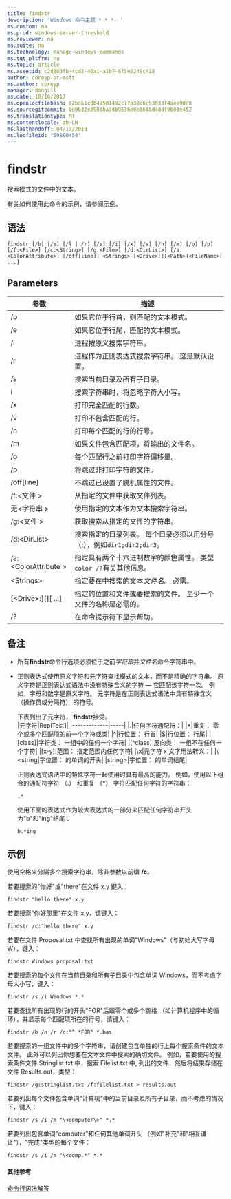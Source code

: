 ```yaml
---
title: findstr
description: 'Windows 命令主题 * * *- '
ms.custom: na
ms.prod: windows-server-threshold
ms.reviewer: na
ms.suite: na
ms.technology: manage-windows-commands
ms.tgt_pltfrm: na
ms.topic: article
ms.assetid: c2d803fb-4cd2-46a1-a1b7-6f5e0249c418
author: coreyp-at-msft
ms.author: coreyp
manager: dongill
ms.date: 10/16/2017
ms.openlocfilehash: 82ba51cdb49501492c1fa38c6c93933f4aee90d8
ms.sourcegitcommit: 0d0b32c8986ba7db9536e0b8648d4ddf9b03e452
ms.translationtype: MT
ms.contentlocale: zh-CN
ms.lasthandoff: 04/17/2019
ms.locfileid: "59890458"
---
```

# <a name="findstr"></a>findstr



搜索模式的文件中的文本。

有关如何使用此命令的示例，请参阅[示例](#BKMK_examples)。

## <a name="syntax"></a>语法

```
findstr [/b] [/e] [/l | /r] [/s] [/i] [/x] [/v] [/n] [/m] [/o] [/p] [/f:<File>] [/c:<String>] [/g:<File>] [/d:<DirList>] [/a:<ColorAttribute>] [/off[line]] <Strings> [<Drive>:][<Path>]<FileName>[ ...]
```

## <a name="parameters"></a>Parameters

|参数|描述|
|---------|-----------|
|/b|如果它位于行首，则匹配的文本模式。|
|/e|如果它位于行尾，匹配的文本模式。|
|/l|进程按原义搜索字符串。|
|/r|进程作为正则表达式搜索字符串。 这是默认设置。|
|/s|搜索当前目录及所有子目录。|
|i|搜索字符串时，将忽略字符大小写。|
|/x|打印完全匹配的行数。|
|/v|打印不包含匹配的行。|
|/n|打印每个匹配的行的行号。|
|/m|如果文件包含匹配项，将输出的文件名。|
|/o|每个匹配行之前打印字符偏移量。|
|/p|将跳过非打印字符的文件。|
|/off[line]|不跳过已设置了脱机属性的文件。|
|/f:\<文件 >|从指定的文件中获取文件列表。|
|无\<字符串 >|使用指定的文本作为文本搜索字符串。|
|/g:\<文件 >|获取搜索从指定的文件的字符串。|
|/d:\<DirList>|搜索指定的目录列表。 每个目录必须以用分号 （;），例如`dir1;dir2;dir3`。|
|/a:\<ColorAttribute >|指定具有两个十六进制数字的颜色属性。 类型`color /?`有关其他信息。|
|\<Strings>|指定要在中搜索的文本*文件名*。 必需。|
|[\<Drive>:][<Path>]<FileName>[ ...]|指定的位置和文件或要搜索的文件。 至少一个文件的名称是必需的。|
|/?|在命令提示符下显示帮助。|

## <a name="remarks"></a>备注

-   所有**findstr**命令行选项必须位于之前*字符串*并*文件名*命令字符串中。
-   正则表达式使用原义字符和元字符查找模式的文本，而不是精确的字符串。 原义字符是正则表达式语法中没有特殊含义的字符 — 它匹配该字符一次。 例如，字母和数字是原义字符。 元字符是在正则表达式语法中具有特殊含义 （操作员或分隔符） 的符号。

    下表列出了元字符， **findstr**接受。  
    |元字符|ReplTest1|
    |-------------|-----|
    |.|任何字符通配符：|
    |*|重复： 零个或多个匹配项的前一个字符或类|
    |^|行位置： 行首|
    |$|行位置： 行尾|
    |[class]|字符类： 一组中的任何一个字符|
    |[^class]|反向类： 一组不在任何一个字符|
    |[x-y]|范围： 指定范围内任何字符|
    |\x|元字符 x 文字用法转义：|
    |\\<string|字位置： 的单词的开头|
    |string\>|字位置： 的单词结尾|

    正则表达式语法中的特殊字符一起使用时具有最高的能力。 例如，使用以下组合的通配符字符 （.） 和重复 （*） 字符匹配任何字符的字符串：  
    ```
    .*
    ```  
    使用下面的表达式作为较大表达式的一部分来匹配任何字符串开头为"b"和"ing"结尾：  
    ```
    b.*ing
    ```

## <a name="BKMK_examples"></a>示例

使用空格来分隔多个搜索字符串，除非参数以前缀 **/c**。

若要搜索的"你好"或"there"在文件 x.y 键入：
```
findstr "hello there" x.y 
```
若要搜索"你好那里"在文件 x.y，请键入：
```
findstr /c:"hello there" x.y 
```
若要在文件 Proposal.txt 中查找所有出现的单词"Windows"（与初始大写字母 W），键入：
```
findstr Windows proposal.txt 
```
若要搜索的每个文件在当前目录和所有子目录中包含单词 Windows，而不考虑字母大小写，键入：
```
findstr /s /i Windows *.* 
```
若要查找所有出现的行的开头"FOR"后跟零个或多个空格 （如计算机程序中的循环），并显示每个匹配项所在的行号，请键入：
```
findstr /b /n /r /c:"^ *FOR" *.bas 
```
若要搜索的一组文件中的多个字符串，请创建包含单独的行上每个搜索条件的文本文件。 此外可以列出你想要在文本文件中搜索的确切文件。 例如，若要使用的搜索条件文件 Stringlist.txt 中，搜索 Filelist.txt 中, 列出的文件，然后将结果存储在文件 Results.out，类型：
```
findstr /g:stringlist.txt /f:filelist.txt > results.out 
```
若要列出每个文件包含单词"计算机"中的当前目录及所有子目录，而不考虑的情况下，键入：
```
findstr /s /i /m "\<computer\>" *.*
```
若要列出包含单词"computer"和任何其他单词开头 （例如"补充"和"相互谦让"），"完成"类型的每个文件：
```
findstr /s /i /m "\<comp.*" *.*
```

#### <a name="additional-references"></a>其他参考

[命令行语法解答](command-line-syntax-key.md)